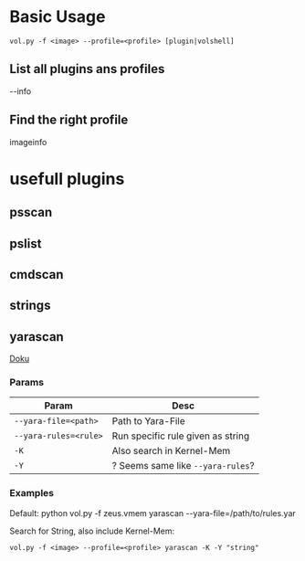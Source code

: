 # Basic Usage
`vol.py -f <image> --profile=<profile> [plugin|volshell]`

## List all plugins ans profiles
--info

## Find the right profile
imageinfo

# usefull plugins
## psscan
## pslist
## cmdscan
## strings
## yarascan
[Doku](https://github.com/volatilityfoundation/volatility/wiki/Command-Reference-Mal#yarascan)
### Params

| Param  | Desc |
| ------------- | ------------- |
| `--yara-file=<path>`  | Path to Yara-File  |
| `--yara-rules=<rule>`  | Run specific rule given as string  |
| `-K`  | Also search in Kernel-Mem  |
| `-Y`  | ? Seems same like `--yara-rules`?  |

### Examples
Default:
python vol.py -f zeus.vmem yarascan --yara-file=/path/to/rules.yar

Search for String, also include Kernel-Mem:

`vol.py -f <image> --profile=<profile> yarascan -K -Y "string"`

